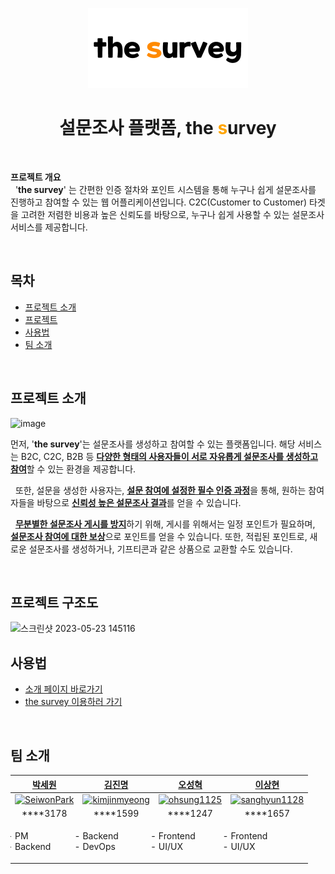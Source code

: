 <p align="center">
  <a href="https://capstone-2023-40-thesurvey.vercel.app">
    <picture>
      <source media="(prefers-color-scheme: dark)" srcset="docs/assets/logo-dark.webp">
      <img src="docs/assets/logo-light.webp" height="128">
    </picture>
  </a>
  <h1 align="center">설문조사 플랫폼, the <span style="color:orange">s</span>urvey</h1>
</p>

<br/>   

**프로젝트 개요**   
&nbsp;&nbsp;'**the survey**' 는 간편한 인증 절차와 포인트 시스템을 통해 누구나 쉽게 설문조사를 진행하고 참여할 수 있는 웹 어플리케이션입니다. C2C(Customer to Customer) 타겟을 고려한 저렴한 비용과 높은 신뢰도를 바탕으로, 누구나 쉽게 사용할 수 있는 설문조사 서비스를 제공합니다.

<br/>   

## 목차
<ul>
  <li><a href="#프로젝트-소개">프로젝트 소개</a></li>
  <li><a href="#프로젝트-구조도">프로젝트 </a></li>
  <li><a href="#사용법">사용법</a></li>
  <li><a href="#팀-소개">팀 소개</a></li>
</ul>

<br/>   

## 프로젝트 소개
<img width="424" alt="image" src="https://github.com/kookmin-sw/capstone-2023-40/assets/68771488/9a250cdf-b48f-4a20-9230-fb1c6207646d">
&nbsp;&nbsp;

먼저, '**the survey**'는 설문조사를 생성하고 참여할 수 있는 플랫폼입니다. 해당 서비스는 B2C, C2C, B2B 등 <u>**다양한 형태의 사용자들이 서로 자유롭게 설문조사를 생성하고 참여**</u>할 수 있는 환경을 제공합니다.

&nbsp;&nbsp;또한, 설문을 생성한 사용자는, <u>**설문 참여에 설정한 필수 인증 과정**</u>을 통해, 원하는 참여자들을 바탕으로 <u>**신뢰성 높은 설문조사 결과**</u>를 얻을 수 있습니다.

&nbsp;&nbsp;<u>**무분별한 설문조사 게시를 방지**</u>하기 위해, 게시를 위해서는 일정 포인트가 필요하며, <u>**설문조사 참여에 대한 보상**</u>으로 포인트를 얻을 수 있습니다. 또한, 적립된 포인트로, 새로운 설문조사를 생성하거나, 기프티콘과 같은 상품으로 교환할 수도 있습니다.

<br/>   

## 프로젝트 구조도
<img width="433" alt="스크린샷 2023-05-23 145116" src="https://github.com/kookmin-sw/capstone-2023-40/assets/68771488/8951e025-d888-4ab4-b2ae-02130a5c1bd6">

<br/>   

## 사용법

- [소개 페이지 바로가기](https://kookmin-sw.github.io/capstone-2023-40/)
- [the survey 이용하러 가기](https://www.thesurvey.kr/)

<br/>   

## 팀 소개
<table>
  <thead align="center">
    <tr align="center">
      <th align="center" style="text-align: center;">
        <a href="https://github.com/SeiwonPark">박세원</a>
      </th>
      <th align="center" style="text-align: center;">
        <a href="https://github.com/kimjinmyeong">김진명</a>
      </th>
      <th align="center" style="text-align: center;">
        <a href="https://github.com/ohsung1125">오성혁</a>
      </th>
      <th align="center" style="text-align: center;">
        <a href="https://github.com/sanghyun1128">이상현</a>
      </th>
    </tr>
  </thead>
  <tbody>
    <tr>
      <td align="center">
        <a href="https://github.com/SeiwonPark">
          <img src="https://avatars.githubusercontent.com/SeiwonPark" alt="SeiwonPark" width="128" height="128">
        </a>
      </td>
      <td align="center">
        <a href="https://github.com/kimjinmyeong">
          <img src="https://avatars.githubusercontent.com/kimjinmyeong" alt="kimjinmyeong" width="128" height="128">
        </a>
      </td>
      <td align="center">
        <a href="https://github.com/ohsung1125">
          <img src="https://avatars.githubusercontent.com/ohsung1125" alt="ohsung1125" width="128" height="128">
        </a>
      </td>
      <td align="center">
        <a href="https://github.com/sanghyun1128">
          <img src="https://avatars.githubusercontent.com/sanghyun1128" alt="sanghyun1128" width="128" height="128">
        </a>
      </td>
    </tr>
    <tr align="center">
      <td align="center" style="text-align: center;">
        ****3178
      </td>
      <td align="center" style="text-align: center;">
        ****1599
      </td>
      <td align="center" style="text-align: center;">
        ****1247
      </td>
      <td align="center" style="text-align: center;">
        ****1657
      </td>
    </tr>
    <tr>
      <td align="left">
        <ul style="list-style-type:'- ';padding-left:0;">
          <li>PM</li>
          <li>Backend</li>
        </ul>
      </td>
      <td align="left">
        <ul style="list-style-type:'- ';padding-left:0;">
          <li>Backend</li>
          <li>DevOps</li>
        </ul>
      </td>
      <td align="left">
        <ul style="list-style-type:'- ';padding-left:0;">
          <li>Frontend</li>
          <li>UI/UX</li>
        </ul>
      </td>
      <td align="left">
        <ul style="list-style-type:'- ';padding-left:0;">
          <li>Frontend</li>
          <li>UI/UX</li>
        </ul>
      </td>
    </tr>
  </tbody>
</table>

<br/>   
